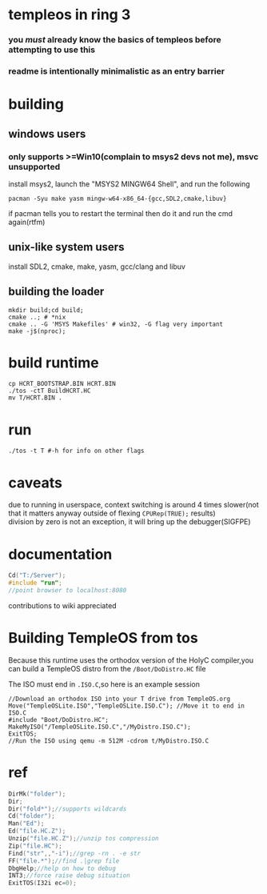 # templeos in ring 3
### you ***must*** already know the basics of templeos before attempting to use this
### readme is intentionally minimalistic as an entry barrier

# building
## windows users
### only supports >=Win10(complain to msys2 devs not me), msvc unsupported
install msys2, launch the "MSYS2 MINGW64 Shell", and run the following
```
pacman -Syu make yasm mingw-w64-x86_64-{gcc,SDL2,cmake,libuv}
```
if pacman tells you to restart the terminal then do it and run the cmd again(rtfm)
## unix-like system users
install SDL2, cmake, make, yasm, gcc/clang and libuv
## building the loader
```
mkdir build;cd build;
cmake ..; # *nix
cmake .. -G 'MSYS Makefiles' # win32, -G flag very important
make -j$(nproc);
```
# build runtime
```
cp HCRT_BOOTSTRAP.BIN HCRT.BIN
./tos -ctT BuildHCRT.HC
mv T/HCRT.BIN .
```
# run
```
./tos -t T #-h for info on other flags
```
# caveats
due to running in userspace, context switching is around 4 times slower(not that it matters anyway outside of flexing `CPURep(TRUE);` results) <br>
division by zero is not an exception, it will bring up the debugger(SIGFPE)

# documentation
```C
Cd("T:/Server");
#include "run";
//point browser to localhost:8080
```
contributions to wiki appreciated

# Building TempleOS from tos
Because this runtime uses the orthodox version of the HolyC compiler,you can build a TempleOS distro from the `/Boot/DoDistro.HC` file

The ISO must end in `.ISO.C`,so here is an example session

```
//Download an orthodox ISO into your T drive from TempleOS.org
Move("TempleOSLite.ISO","TempleOSLite.ISO.C"); //Move it to end in ISO.C
#include "Boot/DoDistro.HC";
MakeMyISO("/TempleOSLite.ISO.C","/MyDistro.ISO.C");
ExitTOS;
//Run the ISO using qemu -m 512M -cdrom t/MyDistro.ISO.C
```

# ref
```C
DirMk("folder");
Dir;
Dir("fold*");//supports wildcards
Cd("folder");
Man("Ed");
Ed("file.HC.Z");
Unzip("file.HC.Z");//unzip tos compression
Zip("file.HC");
Find("str",,"-i");//grep -rn . -e str
FF("file.*");//find .|grep file
DbgHelp;//help on how to debug
INT3;//force raise debug situation
ExitTOS(I32i ec=0);
```
